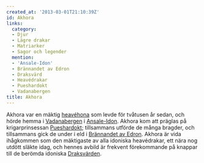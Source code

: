 ```yaml
---
created_at: '2013-03-01T21:10:39Z'
id: Akhora
links:
  category:
  - Djur
  - Lägre drakar
  - Matriarker
  - Sagor och legender
  mention:
  - 'Ansale-Idon'
  - Brännandet av Edron
  - Draksvärd
  - Heavédrakar
  - Pueshardokt
  - Vadanabergen
title: Akhora
---
```


Akhora var en mäktig [heavéhona] som levde för tvåtusen år sedan, och hörde hemma i [Vadanabergen] i
[Ansale-Idon]. Akhora kom att präglas på krigarprinsessan [Pueshardokt]; tillsammans utförde de
många bragder, och tillsammans gick de under i eld i [Brännandet av Edron]. Akhora är vida
ihågkommen som den mäktigaste av alla idoniska heavédrakar, ett nära nog utdött släkte idag, och
hennes avbild är frekvent förekommande på knappar till de berömda idoniska [Draksvärden].

  [heavéhona]: Heavédrakar
  [Vadanabergen]: Vadanabergen
  [Ansale-Idon]: Ansale-Idon
  [Pueshardokt]: Pueshardokt
  [Brännandet av Edron]: Brännandet_av_Edron
  [Draksvärden]: Draksvärd